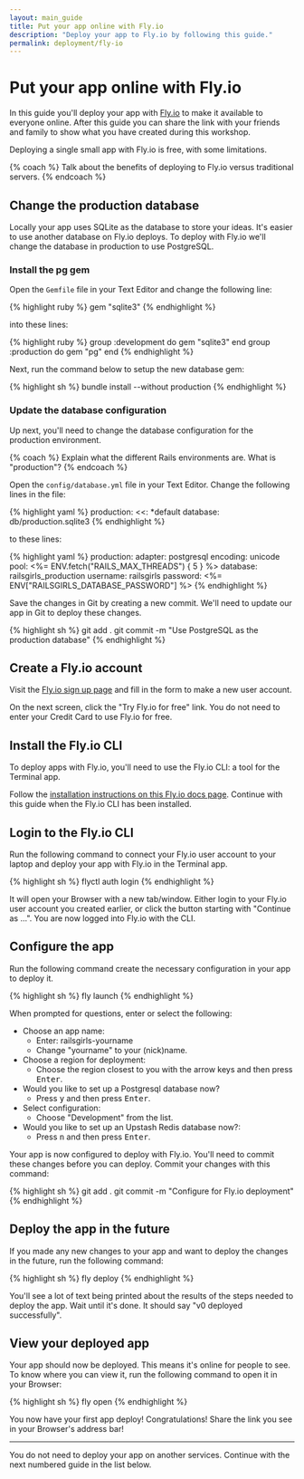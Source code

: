 ```yaml
---
layout: main_guide
title: Put your app online with Fly.io
description: "Deploy your app to Fly.io by following this guide."
permalink: deployment/fly-io
---
```


# Put your app online with Fly.io

In this guide you'll deploy your app with [Fly.io](https://fly.io/app) to make it available to everyone online. After this guide you can share the link with your friends and family to show what you have created during this workshop.

Deploying a single small app with Fly.io is free, with some limitations.

{% coach %}
Talk about the benefits of deploying to Fly.io versus traditional servers.
{% endcoach %}

## Change the production database

Locally your app uses SQLite as the database to store your ideas. It's easier to use another database on Fly.io deploys. To deploy with Fly.io we'll change the database in production to use PostgreSQL.

### Install the pg gem

Open the `Gemfile` file in your Text Editor and change the following line:

{% highlight ruby %}
gem "sqlite3"
{% endhighlight %}

into these lines:

{% highlight ruby %}
group :development do
  gem "sqlite3"
end
group :production do
  gem "pg"
end
{% endhighlight %}

Next, run the command below to setup the new database gem:

{% highlight sh %}
bundle install --without production
{% endhighlight %}

### Update the database configuration

Up next, you'll need to change the database configuration for the production environment.

{% coach %}
Explain what the different Rails environments are. What is "production"?
{% endcoach %}

Open the `config/database.yml` file in your Text Editor. Change the following lines in the file:

{% highlight yaml %}
production:
  <<: *default
  database: db/production.sqlite3
{% endhighlight %}

to these lines:

{% highlight yaml %}
production:
  adapter: postgresql
  encoding: unicode
  pool: <%= ENV.fetch("RAILS_MAX_THREADS") { 5 } %>
  database: railsgirls_production
  username: railsgirls
  password: <%= ENV["RAILSGIRLS_DATABASE_PASSWORD"] %>
{% endhighlight %}

Save the changes in Git by creating a new commit. We'll need to update our app in Git to deploy these changes.

{% highlight sh %}
git add .
git commit -m "Use PostgreSQL as the production database"
{% endhighlight %}

## Create a Fly.io account

Visit the [Fly.io sign up page](https://fly.io/app/sign-up) and fill in the form to make a new user account.

On the next screen, click the "Try Fly.io for free" link. You do not need to enter your Credit Card to use Fly.io for free.

## Install the Fly.io CLI

To deploy apps with Fly.io, you'll need to use the Fly.io CLI: a tool for the Terminal app.

Follow the [installation instructions on this Fly.io docs page](https://fly.io/docs/hands-on/install-flyctl/). Continue with this guide when the Fly.io CLI has been installed.

## Login to the Fly.io CLI

Run the following command to connect your Fly.io user account to your laptop and deploy your app with Fly.io in the Terminal app.

{% highlight sh %}
flyctl auth login
{% endhighlight %}

It will open your Browser with a new tab/window. Either login to your Fly.io user account you created earlier, or click the button starting with "Continue as ...". You are now logged into Fly.io with the CLI.

## Configure the app

Run the following command create the necessary configuration in your app to deploy it.

{% highlight sh %}
fly launch
{% endhighlight %}

When prompted for questions, enter or select the following:

- Choose an app name:
    - Enter: railsgirls-yourname
    - Change "yourname" to your (nick)name.
- Choose a region for deployment:
    - Choose the region closest to you with the arrow keys and then press <kbd>Enter</kbd>.
- Would you like to set up a Postgresql database now?
    - Press <kbd>y</kbd> and then press <kbd>Enter</kbd>.
- Select configuration:
    - Choose "Development" from the list.
- Would you like to set up an Upstash Redis database now?:
    - Press <kbd>n</kbd> and then press <kbd>Enter</kbd>.

Your app is now configured to deploy with Fly.io. You'll need to commit these changes before you can deploy. Commit your changes with this command:

{% highlight sh %}
git add .
git commit -m "Configure for Fly.io deployment"
{% endhighlight %}

## Deploy the app in the future

If you made any new changes to your app and want to deploy the changes in the future, run the following command:

{% highlight sh %}
fly deploy
{% endhighlight %}

You'll see a lot of text being printed about the results of the steps needed to deploy the app. Wait until it's done. It should say "v0 deployed successfully".

## View your deployed app

Your app should now be deployed. This means it's online for people to see. To know where you can view it, run the following command to open it in your Browser:

{% highlight sh %}
fly open
{% endhighlight %}

You now have your first app deploy! Congratulations! Share the link you see in your Browser's address bar!

---

You do not need to deploy your app on another services. Continue with the next numbered guide in the list below.

